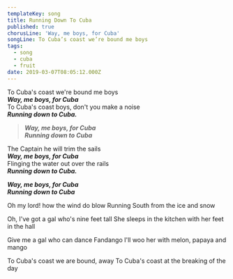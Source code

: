 ```yaml
---
templateKey: song
title: Running Down To Cuba
published: true
chorusLine: 'Way, me boys, for Cuba'
songLine: To Cuba’s coast we’re bound me boys
tags:
  - song
  - cuba
  - fruit
date: 2019-03-07T08:05:12.000Z
---
```

To Cuba's coast we're bound me boys\
***Way, me boys, for Cuba***\
To Cuba's coast boys, don't you make a noise\
***Running down to Cuba.***

> ***Way, me boys, for Cuba***\
> ***Running down to Cuba***

The Captain he will trim the sails\
***Way, me boys, for Cuba***\
Flinging the water out over the rails\
***Running down to Cuba.***

***Way, me boys, for Cuba***\
***Running down to Cuba***

Oh my lord! how the wind do blow
Running South from the ice and snow

Oh, I've got a gal who's nine feet tall
She sleeps in the kitchen with her feet in the hall

Give me a gal who can dance Fandango
I'll woo her with melon, papaya and mango

To Cuba's coast we are bound, away
To Cuba's coast at the breaking of the day

